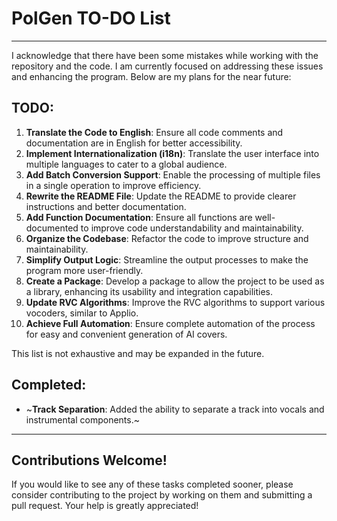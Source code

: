 # PolGen TO-DO List

---

I acknowledge that there have been some mistakes while working with the repository and the code. I am currently focused on addressing these issues and enhancing the program. Below are my plans for the near future:

## TODO:

1. **Translate the Code to English**: Ensure all code comments and documentation are in English for better accessibility.
2. **Implement Internationalization (i18n)**: Translate the user interface into multiple languages to cater to a global audience.
3. **Add Batch Conversion Support**: Enable the processing of multiple files in a single operation to improve efficiency.
4. **Rewrite the README File**: Update the README to provide clearer instructions and better documentation.
5. **Add Function Documentation**: Ensure all functions are well-documented to improve code understandability and maintainability.
6. **Organize the Codebase**: Refactor the code to improve structure and maintainability.
7. **Simplify Output Logic**: Streamline the output processes to make the program more user-friendly.
8. **Create a Package**: Develop a package to allow the project to be used as a library, enhancing its usability and integration capabilities.
9. **Update RVC Algorithms**: Improve the RVC algorithms to support various vocoders, similar to Applio.
10. **Achieve Full Automation**: Ensure complete automation of the process for easy and convenient generation of AI covers.

This list is not exhaustive and may be expanded in the future.

## Completed:

- ~**Track Separation**: Added the ability to separate a track into vocals and instrumental components.~

---

## Contributions Welcome!

If you would like to see any of these tasks completed sooner, please consider contributing to the project by working on them and submitting a pull request. Your help is greatly appreciated!
